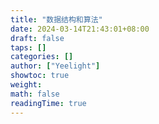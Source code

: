 ```yaml
---
title: "数据结构和算法"
date: 2024-03-14T21:43:01+08:00
draft: false
taps: []
categories: []
author: ["Yeelight"]
showtoc: true
weight:
math: false
readingTime: true
---
```

